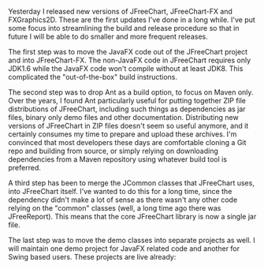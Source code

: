 Yesterday I released new versions of JFreeChart, JFreeChart-FX and FXGraphics2D.  These are the first updates I've done in a long while.  I've put some focus into streamlining the build and release procedure so that in future I will be able to do smaller and more frequent releases. 

The first step was to move the JavaFX code out of the JFreeChart project and into JFreeChart-FX.  The non-JavaFX code in JFreeChart requires only JDK1.6 while the JavaFX code won't compile without at least JDK8.  This complicated the "out-of-the-box" build instructions.

The second step was to drop Ant as a build option, to focus on Maven only.  Over the years, I found Ant particularly useful for putting together ZIP file distributions of JFreeChart, including such things as dependencies as jar files, binary only demo files and other documentation.  Distributing new versions of JFreeChart in ZIP files doesn't seem so useful anymore, and it certainly consumes my time to prepare and upload these archives.  I'm convinced that most developers these days are comfortable cloning a Git repo and building from source, or simply relying on downloading dependencies from a Maven repository using whatever build tool is preferred. 

A third step has been to merge the JCommon classes that JFreeChart uses, into JFreeChart itself.  I've wanted to do this for a long time, since the dependency didn't make a lot of sense as there wasn't any other code relying on the "common" classes (well, a long time ago there was JFreeReport).  This means that the core JFreeChart library is now a single jar file.

The last step was to move the demo classes into separate projects as well.  I will maintain one demo project for JavaFX related code and another for Swing based users.  These projects are live already:

